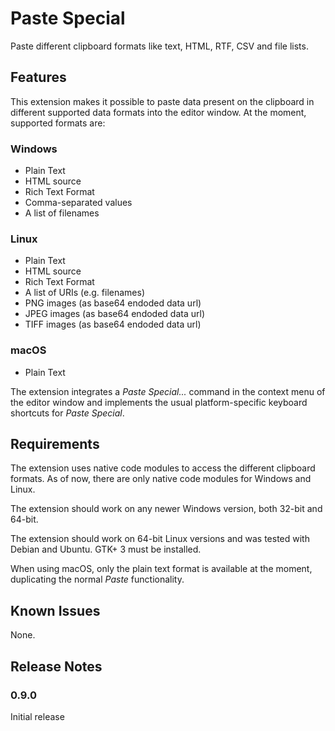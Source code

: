 # Paste Special

Paste different clipboard formats like text, HTML, RTF, CSV and file lists.

## Features

This extension makes it possible to paste data present on the clipboard in different supported data formats into the editor window.
At the moment, supported formats are:

### Windows
- Plain Text
- HTML source
- Rich Text Format
- Comma-separated values
- A list of filenames

### Linux
- Plain Text
- HTML source
- Rich Text Format
- A list of URIs (e.g. filenames)
- PNG images (as base64 endoded data url)
- JPEG images (as base64 endoded data url) 
- TIFF images (as base64 endoded data url) 

### macOS
- Plain Text

The extension integrates a *Paste Special...* command in the context menu of the editor window 
and implements the usual platform-specific keyboard shortcuts for *Paste Special*.

## Requirements

The extension uses native code modules to access the different clipboard formats. 
As of now, there are only native code modules for Windows and Linux. 

The extension should work on any newer Windows version, both 32-bit and 64-bit. 

The extension should work on 64-bit Linux versions and was tested with Debian and Ubuntu. GTK+ 3 must be installed.

When using macOS, only the plain text format is available at the moment, duplicating the normal *Paste* functionality.

## Known Issues

None. 

## Release Notes

### 0.9.0

Initial release


